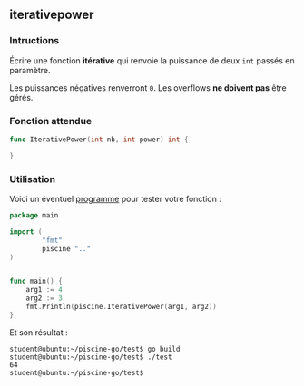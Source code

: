 ## iterativepower

### Intructions

Écrire une fonction **itérative** qui renvoie la puissance de deux `int` passés en paramètre.

Les puissances négatives renverront `0`. Les overflows **ne doivent pas** être gérés.

### Fonction attendue

```go
func IterativePower(int nb, int power) int {

}
```

### Utilisation

Voici un éventuel [programme](TODO-LINK) pour tester votre fonction :

```go
package main

import (
        "fmt"
        piscine ".."
)


func main() {
	arg1 := 4
	arg2 := 3
	fmt.Println(piscine.IterativePower(arg1, arg2))
}
```

Et son résultat :

```console
student@ubuntu:~/piscine-go/test$ go build
student@ubuntu:~/piscine-go/test$ ./test
64
student@ubuntu:~/piscine-go/test$
```
